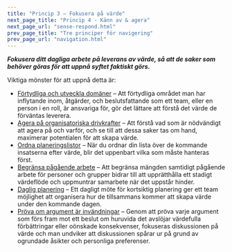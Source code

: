 ```yaml
---
title: "Princip 3 – Fokusera på värde"
next_page_title: "Princip 4 - Känn av & agera"
next_page_url: "sense-respond.html"
prev_page_title: "Tre principer för navigering"
prev_page_url: "navigation.html"
---
```




**_Fokusera ditt dagliga arbete på leverans av värde, så att de saker som behöver göras för att uppnå syftet faktiskt görs._**

Viktiga mönster för att uppnå detta är:

-   [Förtydliga och utveckla domäner](clarify-and-develop-domains.html) – Att förtydliga området man har inflytande inom, åtgärder,  och beslutsfattande som ett team, eller en person i en roll, är ansvariga för, gör det lättare att förstå det värde de förväntas leverera.
-   [Agera på organisatoriska drivkrafter](respond-to-organizational-drivers.html) – Att förstå vad som är nödvändigt att agera på och varför, och se till att dessa saker tas om hand, maximerar potentialen för att skapa värde.
-   [Ordna planeringslistor](prioritize-backlogs.html) – När du ordnar din lista över de kommande insatserna efter värde, blir det uppenbart vilka som måste hanteras först.
-   [Begränsa pågående arbete](limit-work-in-progress.html) – Att begränsa mängden samtidigt pågående arbete för personer och grupper bidrar till att upprätthålla ett stadigt värdeflöde och uppmuntrar samarbete när det uppstår hinder.
-   [Daglig planering](daily-standup.html) – Ett dagligt möte för kortsiktig planering ger ett team möjlighet att organisera hur de tillsammans kommer att skapa värde under den kommande dagen.
-   [Pröva om argument är invändningar](test-arguments-qualify-as-objections.html) – Genom att pröva varje argument som förs fram mot ett beslut om huruvida det avslöjar värdefulla förbättringar eller oönskade konsekvenser, fokuseras diskussionen på värde och man undviker att diskussionen spårar ur på grund av ogrundade åsikter och personliga preferenser.
